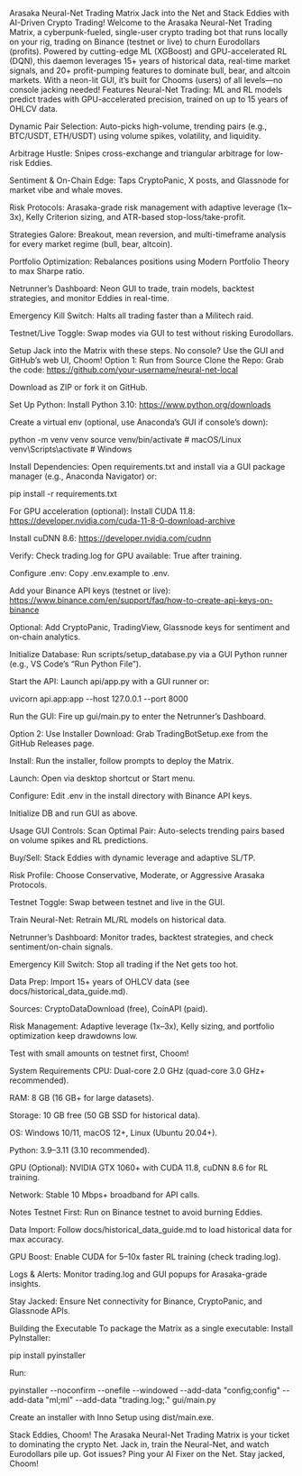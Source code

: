 Arasaka Neural-Net Trading Matrix
Jack into the Net and Stack Eddies with AI-Driven Crypto Trading!
Welcome to the Arasaka Neural-Net Trading Matrix, a cyberpunk-fueled, single-user crypto trading bot that runs locally on your rig, trading on Binance (testnet or live) to churn Eurodollars (profits). Powered by cutting-edge ML (XGBoost) and GPU-accelerated RL (DQN), this daemon leverages 15+ years of historical data, real-time market signals, and 20+ profit-pumping features to dominate bull, bear, and altcoin markets. With a neon-lit GUI, it’s built for Chooms (users) of all levels—no console jacking needed!
Features
Neural-Net Trading: ML and RL models predict trades with GPU-accelerated precision, trained on up to 15 years of OHLCV data.

Dynamic Pair Selection: Auto-picks high-volume, trending pairs (e.g., BTC/USDT, ETH/USDT) using volume spikes, volatility, and liquidity.

Arbitrage Hustle: Snipes cross-exchange and triangular arbitrage for low-risk Eddies.

Sentiment & On-Chain Edge: Taps CryptoPanic, X posts, and Glassnode for market vibe and whale moves.

Risk Protocols: Arasaka-grade risk management with adaptive leverage (1x–3x), Kelly Criterion sizing, and ATR-based stop-loss/take-profit.

Strategies Galore: Breakout, mean reversion, and multi-timeframe analysis for every market regime (bull, bear, altcoin).

Portfolio Optimization: Rebalances positions using Modern Portfolio Theory to max Sharpe ratio.

Netrunner’s Dashboard: Neon GUI to trade, train models, backtest strategies, and monitor Eddies in real-time.

Emergency Kill Switch: Halts all trading faster than a Militech raid.

Testnet/Live Toggle: Swap modes via GUI to test without risking Eurodollars.

Setup
Jack into the Matrix with these steps. No console? Use the GUI and GitHub’s web UI, Choom!
Option 1: Run from Source
Clone the Repo:
Grab the code: https://github.com/your-username/neural-net-local

Download as ZIP or fork it on GitHub.

Set Up Python:
Install Python 3.10: https://www.python.org/downloads

Create a virtual env (optional, use Anaconda’s GUI if console’s down):

python -m venv venv
source venv/bin/activate  # macOS/Linux
venv\Scripts\activate     # Windows

Install Dependencies:
Open requirements.txt and install via a GUI package manager (e.g., Anaconda Navigator) or:

pip install -r requirements.txt

For GPU acceleration (optional):
Install CUDA 11.8: https://developer.nvidia.com/cuda-11-8-0-download-archive

Install cuDNN 8.6: https://developer.nvidia.com/cudnn

Verify: Check trading.log for GPU available: True after training.

Configure .env:
Copy .env.example to .env.

Add your Binance API keys (testnet or live): https://www.binance.com/en/support/faq/how-to-create-api-keys-on-binance

Optional: Add CryptoPanic, TradingView, Glassnode keys for sentiment and on-chain analytics.

Initialize Database:
Run scripts/setup_database.py via a GUI Python runner (e.g., VS Code’s “Run Python File”).

Start the API:
Launch api/app.py with a GUI runner or:

uvicorn api.app:app --host 127.0.0.1 --port 8000

Run the GUI:
Fire up gui/main.py to enter the Netrunner’s Dashboard.

Option 2: Use Installer
Download:
Grab TradingBotSetup.exe from the GitHub Releases page.

Install:
Run the installer, follow prompts to deploy the Matrix.

Launch:
Open via desktop shortcut or Start menu.

Configure:
Edit .env in the install directory with Binance API keys.

Initialize DB and run GUI as above.

Usage
GUI Controls:
Scan Optimal Pair: Auto-selects trending pairs based on volume spikes and RL predictions.

Buy/Sell: Stack Eddies with dynamic leverage and adaptive SL/TP.

Risk Profile: Choose Conservative, Moderate, or Aggressive Arasaka Protocols.

Testnet Toggle: Swap between testnet and live in the GUI.

Train Neural-Net: Retrain ML/RL models on historical data.

Netrunner’s Dashboard: Monitor trades, backtest strategies, and check sentiment/on-chain signals.

Emergency Kill Switch: Stop all trading if the Net gets too hot.

Data Prep:
Import 15+ years of OHLCV data (see docs/historical_data_guide.md).

Sources: CryptoDataDownload (free), CoinAPI (paid).

Risk Management:
Adaptive leverage (1x–3x), Kelly sizing, and portfolio optimization keep drawdowns low.

Test with small amounts on testnet first, Choom!

System Requirements
CPU: Dual-core 2.0 GHz (quad-core 3.0 GHz+ recommended).

RAM: 8 GB (16 GB+ for large datasets).

Storage: 10 GB free (50 GB SSD for historical data).

OS: Windows 10/11, macOS 12+, Linux (Ubuntu 20.04+).

Python: 3.9–3.11 (3.10 recommended).

GPU (Optional): NVIDIA GTX 1060+ with CUDA 11.8, cuDNN 8.6 for RL training.

Network: Stable 10 Mbps+ broadband for API calls.

Notes
Testnet First: Run on Binance testnet to avoid burning Eddies.

Data Import: Follow docs/historical_data_guide.md to load historical data for max accuracy.

GPU Boost: Enable CUDA for 5–10x faster RL training (check trading.log).

Logs & Alerts: Monitor trading.log and GUI popups for Arasaka-grade insights.

Stay Jacked: Ensure Net connectivity for Binance, CryptoPanic, and Glassnode APIs.

Building the Executable
To package the Matrix as a single executable:
Install PyInstaller:

pip install pyinstaller

Run:

pyinstaller --noconfirm --onefile --windowed --add-data "config;config" --add-data "ml;ml" --add-data "trading.log;." gui/main.py

Create an installer with Inno Setup using dist/main.exe.

Stack Eddies, Choom!
The Arasaka Neural-Net Trading Matrix is your ticket to dominating the crypto Net. Jack in, train the Neural-Net, and watch Eurodollars pile up. Got issues? Ping your AI Fixer on the Net. Stay jacked, Choom!

